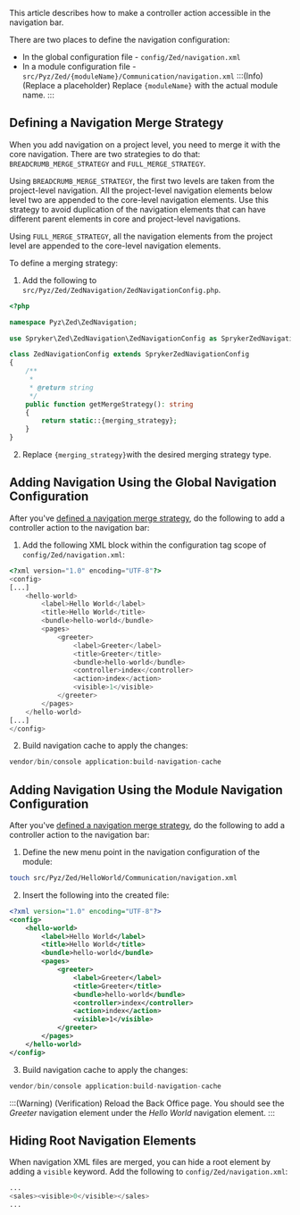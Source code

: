 This article describes how to make a controller action accessible in the navigation bar.

There are two places to define the navigation configuration:

* In the global configuration file - `config/Zed/navigation.xml` 
* In a module configuration file - `src/Pyz/Zed/{moduleName}/Communication/navigation.xml` 
:::(Info) (Replace a placeholder)
Replace `{moduleName}` with the actual module name.
:::

## Defining a Navigation Merge Strategy 

When you add navigation on a project level, you need to merge it with the core navigation. There are two strategies to do that: `BREADCRUMB_MERGE_STRATEGY` and `FULL_MERGE_STRATEGY`.

Using `BREADCRUMB_MERGE_STRATEGY`, the first two levels are taken from the project-level navigation. All the project-level navigation elements below level two are appended to the core-level navigation elements. Use this strategy to avoid duplication of the navigation elements that can have different parent elements in core and project-level navigations. 

Using `FULL_MERGE_STRATEGY`, all the navigation elements from the project level are appended to the core-level navigation elements. 

To define a merging strategy:
1. Add the following to `src/Pyz/Zed/ZedNavigation/ZedNavigationConfig.php`. 

```php
<?php

namespace Pyz\Zed\ZedNavigation;

use Spryker\Zed\ZedNavigation\ZedNavigationConfig as SprykerZedNavigationConfig;

class ZedNavigationConfig extends SprykerZedNavigationConfig
{
    /**
     *
     * @return string
     */
    public function getMergeStrategy(): string
    {
        return static::{merging_strategy};
    }
}
```
2. Replace `{merging_strategy}`with the desired merging strategy type.

## Adding Navigation Using the Global Navigation Configuration

After you've [defined a navigation merge strategy](#defining-a-navigation-merge-strategy), do the following to add a controller action to the navigation bar:

1. Add the following XML block within the configuration tag scope of `config/Zed/navigation.xml`:
```php
<?xml version="1.0" encoding="UTF-8"?>
<config>
[...]
    <hello-world>
        <label>Hello World</label>
        <title>Hello World</title>
        <bundle>hello-world</bundle>
        <pages>
            <greeter>
                <label>Greeter</label>
                <title>Greeter</title>
                <bundle>hello-world</bundle>
                <controller>index</controller>
                <action>index</action>
                <visible>1</visible>
            </greeter>
        </pages>
    </hello-world>
[...]
</config>
```


2. Build navigation cache to apply the changes:
```php
vendor/bin/console application:build-navigation-cache
```


## Adding Navigation Using the Module Navigation Configuration
After you've [defined a navigation merge strategy](#defining-a-navigation-merge-strategy), do the following to add a controller action to the navigation bar:
1. Define the new menu point in the navigation configuration of the module:

```bash
touch src/Pyz/Zed/HelloWorld/Communication/navigation.xml
```
2. Insert the following into the created file:

```xml
<?xml version="1.0" encoding="UTF-8"?>
<config>
    <hello-world>
        <label>Hello World</label>
        <title>Hello World</title>
        <bundle>hello-world</bundle>
        <pages>
            <greeter>
                <label>Greeter</label>
                <title>Greeter</title>
                <bundle>hello-world</bundle>
                <controller>index</controller>
                <action>index</action>
                <visible>1</visible>
            </greeter>
        </pages>
    </hello-world>
</config>
```
3. Build navigation cache to apply the changes:

```php
vendor/bin/console application:build-navigation-cache
```

:::(Warning) (Verification)
Reload the Back Office page. You should see the *Greeter* navigation element under the *Hello World* navigation element.
:::

## Hiding Root Navigation Elements
When navigation XML files are merged, you can hide a root element by adding a `visible` keyword.
Add the following to `config/Zed/navigation.xml`:
```php
...
<sales><visible>0</visible></sales>
...
```

